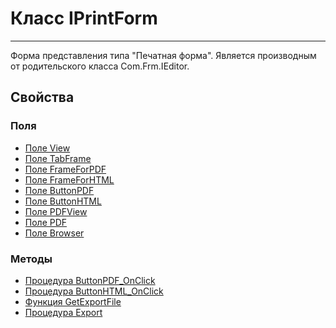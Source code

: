 ﻿---
Link: CMP.Frm.Views.IPrintForm
---

<!--- Навигация
[Имя проекта](#)
-->

# Класс IPrintForm
---

Форма представления типа "Печатная форма".
Является производным от родительского класса Com.Frm.IEditor.

<!---
## Примеры
-->

## Свойства

<!--
### Типы
* [Тип 1](#)
-->

### Поля
* [Поле View](topic:.Custom.CMPClasses.Frm.Views.IPrintForm.View)
* [Поле TabFrame](topic:.Custom.CMPClasses.Frm.Views.IPrintForm.TabFrame)
* [Поле FrameForPDF](topic:.Custom.CMPClasses.Frm.Views.IPrintForm.FrameForPDF)
* [Поле FrameForHTML](topic:.Custom.CMPClasses.Frm.Views.IPrintForm.FrameForHTML)
* [Поле ButtonPDF](topic:.Custom.CMPClasses.Frm.Views.IPrintForm.ButtonPDF)
* [Поле ButtonHTML](topic:.Custom.CMPClasses.Frm.Views.IPrintForm.ButtonHTML)
* [Поле PDFView](topic:.Custom.CMPClasses.Frm.Views.IPrintForm.PDFView)
* [Поле PDF](topic:.Custom.CMPClasses.Frm.Views.IPrintForm.PDF)
* [Поле Browser](topic:.Custom.CMPClasses.Frm.Views.IPrintForm.Browser)

### Методы
* [Процедура ButtonPDF_OnClick](topic:.Custom.CMPClasses.Frm.Views.IPrintForm.ButtonPDF_OnClick)
* [Процедура ButtonHTML_OnClick](topic:.Custom.CMPClasses.Frm.Views.IPrintForm.ButtonHTML_OnClick)
* [Функция GetExportFile](topic:.Custom.CMPClasses.Frm.Views.IPrintForm.GetExportFile)
* [Процедура Export](topic:.Custom.CMPClasses.Frm.Views.IPrintForm.Export)

